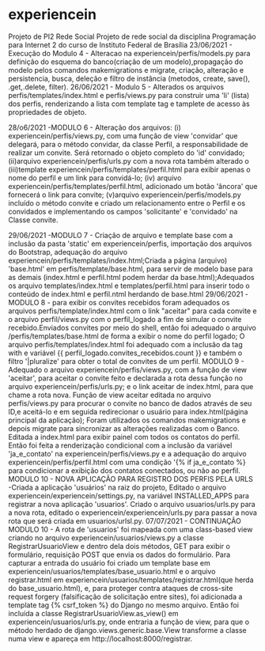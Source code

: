 # experiencein
Projeto de PI2 Rede Social
Projeto de rede social da disciplina Programação para Internet 2 do curso de Instituto Federal de Brasília 
23/06/2021 - Execução do Modulo 4  - Alteracao na experiencein/perfis/models.py para definição do esquema do banco(criação de um modelo),propagação do modelo pelos comandos makemigrations e migrate, criação, alteração e persistencia, busca, deleção e filtro de instância (metodos, create, save(), .get,.delete, filter).
26/06/2021 - Modulo 5 - Alterados os arquivos perfis/templates/index.html e perfis/views.py para construir uma 'li' (lista) dos perfis, renderizando a lista com template tag e tamplete de acesso às propriedades de objeto.

28/o6/2021 -MODULO 6 - Alteração dos arquivos: (i) experiencein/perfis/views.py, com uma função de view 'convidar' que delegará, para o método convidar, da classe Perfil, a responsabilidade de realizar um convite. Será retornado o objeto completo do 'id' convidado; (ii)arquivo experiencein/perfis/urls.py com a nova rota também alterado o (iii)template experiencein/perfis/templates/perfil.html para exibir apenas o nome do perfil e um link para convidá-lo; (iv) arquivo  experiencein/perfis/templates/perfil.html, adicionado um botão 'âncora' que fornecerá o link para convite; (v)arquivo experiencein/perfis/models.py incluído o método convite e criado um relacionamento entre o Perfil e os convidados e implementando os campos 'solicitante' e 'convidado' na Classe convite.

29/06/2021 -MODULO 7 - Criação de arquivo e template base com a inclusão da pasta 'static' em experiencein/perfis, importação dos arquivos do Bootstrap, adequação do arquivo experiencein/perfis/templates/index.html;Criada a página (arquivo) 'base.html' em perfis/template/base.html, para servir de modelo base para as demais (index.html e perfil.html podem herdar da base.html);Adequados os arquivo templates/index.html  e templates/perfil.html para inserir todo o conteúdo de index.html e perfil.ntml  herdando de base.html
29/06/2021 -MODULO 8 - para exibir os convites recebidos foram adequados os arquivos perfis/template/index.html com o link "aceitar" para cada convite e o arquivo  perfil/views.py com o perfil_logado a fim de simular o convite recebido.Enviados convites por meio do shell, então foi adequado o arquivo /perfis/templates/base.html de forma a exibir o nome do perfil logado; O arquivo perfis/templates/index.html foi adequado com a inclusão da tag with e variável {{ perfil_logado.convites_recebidos.count }}  e também o filtro '|pluralize' para obter o total de convites de um perfil.
MODULO 9 - Adequado o arquivo experiencein/perfis/views.py, com a função de view 'aceitar', para aceitar o convite feito e declarada a rota dessa função no arquivo experiencein/perfis/urls.py; e  o link aceitar de index.html, para que chame a rota nova. Função de view aceitar editada no arquivo perfis/views.py para  procurar o convite no banco de dados através de seu ID,e  aceitá-lo e  em seguida redirecionar o usuário para index.html(página principal da aplicação); Foram utilizados os comandos makemigrations e depois migrate para sincronizar as alterações realizadas com o Banco. Editada a index.html para exibir painel com todos os contatos do perfil. Então foi feita a renderização condicional com a inclusão da variável  'ja_e_contato' na experiencein/perfis/views.py e a adequação do arquivo experiencein/perfis/perfil.html com uma condição '{% if ja_e_contato %} para condicionar a exibição dos contatos conectados, ou não ao perfil.
MODULO 10 - NOVA APLICAÇÃO PARA REGISTRO DOS PERFIS PELA URLS -Criada a aplicação 'usuários'  na raiz do projeto, Editado o arquivo experiencein/experiencein/settings.py, na variável INSTALLED_APPS para registrar a nova aplicação 'usuarios'. Criado o arquivo usuarios/urls.py para a nova rota, editado o experiencein/experiencein/urls.py para passar a nova rota que será criada em usuarios/urlsl.py.
07/07/2021 - CONTINUAÇÃO MODULO 10 - A rota de 'usuarios' foi mapeada com uma class-based view criando no arquivo experiencein/usuarios/views.py a classe  RegistrarUsuarioView e dentro dela dois métodos, GET para exibir o formulário, requisição POST que envia os dados do formulário.
Para capturar a entrada do usuário foi criado um template base em experiencein/usuarios/templates/base_usuario.html  e o arquivo registrar.html em experiencein/usuarios/templates/registrar.html(que herda do base_usuario.html), e, para proteger contra ataques de  cross-site request forgery (falsificação de solicitação entre sites), foi adicionada a template tag {% csrf_token %} do Django no mesmo arquivo.
Então foi incluída a classe RegistrarUsuarioView.as_view() em experiencein/usuarios/urls.py, onde entraria a função de view, para que o método herdado de django.views.generic.base.View transforme a classe numa view e apareça em http://localhost:8000/registrar.
